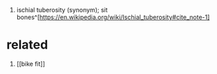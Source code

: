 1. ischial tuberosity (synonym); sit bones^[https://en.wikipedia.org/wiki/Ischial_tuberosity#cite_note-1]

# related
1. [[bike fit]]